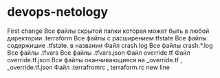 # devops-netology
First change
Все файлы скрытой папки которая может быть в любой директории .terraform
Все файлы c расширением tfstate
Все файлы cодержишие .tfstate. в названии
Файл crash.log
Все файлы crash.*.log
Все файлы .tfvars
Все файлы .tfvars.json
Файл override.tf
Файл override.tf.json
Все файлы оканчивающиеся на _override.tf , _override.tf.json
Файл .terrafromrc , terraform.rc
new line

